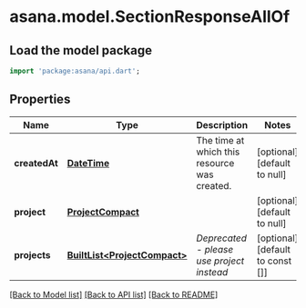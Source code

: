 # asana.model.SectionResponseAllOf

## Load the model package
```dart
import 'package:asana/api.dart';
```

## Properties
Name | Type | Description | Notes
------------ | ------------- | ------------- | -------------
**createdAt** | [**DateTime**](DateTime.md) | The time at which this resource was created. | [optional] [default to null]
**project** | [**ProjectCompact**](ProjectCompact.md) |  | [optional] [default to null]
**projects** | [**BuiltList&lt;ProjectCompact&gt;**](ProjectCompact.md) | *Deprecated - please use project instead* | [optional] [default to const []]

[[Back to Model list]](../README.md#documentation-for-models) [[Back to API list]](../README.md#documentation-for-api-endpoints) [[Back to README]](../README.md)


